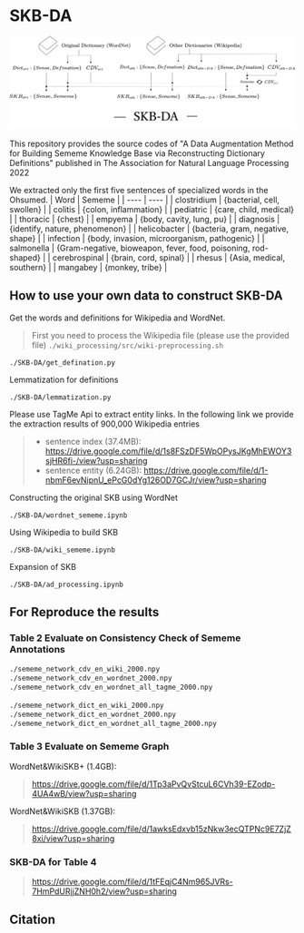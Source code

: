 # SKB-DA
<p align="center"><img src="main_fig.png" alt="logo" width="800px" />

This repository provides the source codes of "A Data Augmentation Method for Building Sememe Knowledge Base via Reconstructing Dictionary Definitions" published in The Association for Natural Language Processing 2022

  
We extracted only the first five sentences of specialized words in the Ohsumed.
  |  Word  |  Sememe  |
  | ---- | ---- |
  |  clostridium  |  {bacterial, cell, swollen}  |
  |  colitis  |  {colon, inflammation}  |
  |  pediatric  |  {care, child, medical}  |
  |  thoracic | {chest} |
  |  empyema  |  {body, cavity, lung, pu}  |
  |  diagnosis  |  {identify, nature, phenomenon}  |
  |  helicobacter  |  {bacteria, gram, negative, shape}  |
  | infection |  {body, invasion, microorganism, pathogenic} |
  | salmonella | {Gram-negative, bioweapon, fever, food, poisoning, rod-shaped} |
  | cerebrospinal | {brain, cord, spinal} |
  | rhesus | {Asia, medical, southern} |
  | mangabey | {monkey, tribe} |
  
 

  

## How to use your own data to construct SKB-DA
  
Get the words and definitions for Wikipedia and WordNet.
> First you need to process the Wikipedia file (please use the provided file)
> ```./wiki_processing/src/wiki-preprocessing.sh```

```
./SKB-DA/get_defination.py
```

Lemmatization for definitions
```
./SKB-DA/lemmatization.py
```

Please use TagMe Api to extract entity links. In the following link we provide the extraction results of 900,000 Wikipedia entries
> * sentence index (37.4MB): https://drive.google.com/file/d/1s8FSzDF5WpOPysJKgMhEWOY3sjHR6fi-/view?usp=sharing
> * sentence entity (6.24GB): https://drive.google.com/file/d/1-nbmF6evNipnU_ePcG0dYg126OD7GCJr/view?usp=sharing

Constructing the original SKB using WordNet
```
./SKB-DA/wordnet_sememe.ipynb
```
Using Wikipedia to build SKB
```
./SKB-DA/wiki_sememe.ipynb
```
Expansion of SKB
```
./SKB-DA/ad_processing.ipynb
```
  
## For Reproduce the results

### Table 2  Evaluate on Consistency Check of Sememe Annotations

```
./sememe_network_cdv_en_wiki_2000.npy
./sememe_network_cdv_en_wordnet_2000.npy
./sememe_network_cdv_en_wordnet_all_tagme_2000.npy

./sememe_network_dict_en_wiki_2000.npy
./sememe_network_dict_en_wordnet_2000.npy
./sememe_network_dict_en_wordnet_all_tagme_2000.npy
```

### Table 3  Evaluate on Sememe Graph 


WordNet&WikiSKB+ (1.4GB): 
> https://drive.google.com/file/d/1Tp3aPvQvStcuL6CVh39-EZodp-4UA4wB/view?usp=sharing

WordNet&WikiSKB (1.37GB): 
> https://drive.google.com/file/d/1awksEdxvb15zNkw3ecQTPNc9E7ZjZ8xi/view?usp=sharing
  
### SKB-DA for Table 4 
> https://drive.google.com/file/d/1tFEqjC4Nm965JVRs-7HmPdURjjZNH0h2/view?usp=sharing

## Citation
```
```


